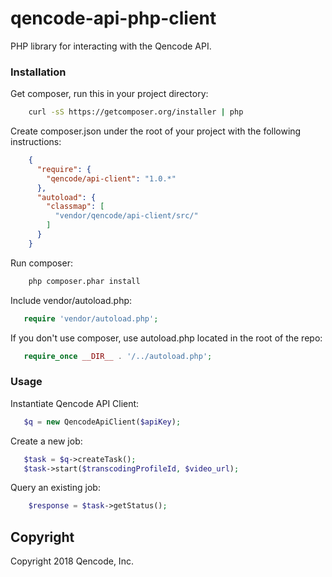 qencode-api-php-client
====================
PHP library for interacting with the Qencode API.

### Installation

   Get composer, run this in your project directory:
```bash
    curl -sS https://getcomposer.org/installer | php
```

   Create composer.json under the root of your project with the following instructions:
```json
    {
      "require": {
        "qencode/api-client": "1.0.*"
      },
      "autoload": {
        "classmap": [
          "vendor/qencode/api-client/src/"
        ]
      }
    }
``` 
Run composer:
```bash
    php composer.phar install
```

Include vendor/autoload.php:
```php
   require 'vendor/autoload.php';
```

If you don't use composer, use autoload.php located in the root of the repo:
```php
   require_once __DIR__ . '/../autoload.php';
```

### Usage

Instantiate Qencode API Client:
```php
   $q = new QencodeApiClient($apiKey);
```
    

Create a new job:

```php
   $task = $q->createTask(); 
   $task->start($transcodingProfileId, $video_url);
```

Query an existing job:

```php
    $response = $task->getStatus();
```

## Copyright
Copyright 2018 Qencode, Inc.